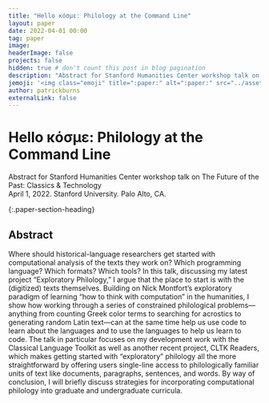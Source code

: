 ```yaml
---
title: "Hello κόσμε: Philology at the Command Line"
layout: paper
date: 2022-04-01 00:00
tag: paper
image:
headerImage: false
projects: false
hidden: true # don't count this post in blog pagination
description: "Abstract for Stanford Humanities Center workshop talk on The Future of the Past: Classics & Technology"
jemoji: '<img class="emoji" title=":paper:" alt=":paper:" src="../assets/images/paper-icon.png" height="20" width="20" align="absmiddle">'
author: patrickburns
externalLink: false
---
```


# Hello κόσμε: Philology at the Command Line
Abstract for Stanford Humanities Center workshop talk on The Future of the Past: Classics & Technology  
April 1, 2022. Stanford University. Palo Alto, CA.

{:.paper-section-heading}
## Abstract

Where should historical-language researchers get started with computational analysis of the texts they work on? Which programming language? Which formats? Which tools? In this talk, discussing my latest project “Exploratory Philology,” I argue that the place to start is with the (digitized) texts themselves. Building on Nick Montfort’s exploratory paradigm of learning “how to think with computation” in the humanities, I show how working through a series of constrained philological problems—anything from counting Greek color terms to searching for acrostics to generating random Latin text—can at the same time help us use code to learn about the languages and to use the languages to help us learn to code. The talk in particular focuses on my development work with the Classical Language Toolkit as well as another recent project, CLTK Readers, which makes getting started with “exploratory” philology all the more straightforward by offering users single-line access to philologically familiar units of text like documents, paragraphs, sentences, and words. By way of conclusion, I will briefly discuss strategies for incorporating computational philology into graduate and undergraduate curricula.
